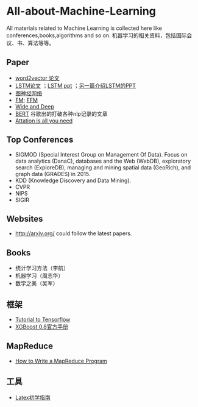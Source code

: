 # All-about-Machine-Learning
All materials related to Machine Learning is collected here like conferences,books,algorithms and so on.
机器学习的相关资料，包括国际会议、书、算法等等。

## Paper
- [word2vector 论文](https://papers.nips.cc/paper/5021-distributed-representations-of-words-and-phrases-and-their-compositionality.pdf)
- [LSTM论文](https://arxiv.org/pdf/1601.06733.pdf) ；[LSTM ppt](http://people.idsia.ch/~juergen/lstm2003tutorial.pdf) ；[另一篇介绍LSTM的PPT](http://axon.cs.byu.edu/~martinez/classes/778/Papers/lstm.pdf)
- [图神经网络](http://citeseerx.ist.psu.edu/viewdoc/download?doi=10.1.1.1015.7227&rep=rep1&type=pdf)
- [FM](https://www.csie.ntu.edu.tw/~b97053/paper/Rendle2010FM.pdf);   [FFM](https://www.csie.ntu.edu.tw/~cjlin/papers/ffm.pdf)
- [Wide and Deep](https://arxiv.org/pdf/1606.07792.pdf)
- [BERT](https://arxiv.org/pdf/1810.04805.pdf) 谷歌出的打破各种nlp记录的文章
- [Attation is all you need](https://arxiv.org/pdf/1706.03762.pdf)


## Top Conferences   
- SIGMOD (Special Interest Group on Management Of Data). Focus on data analytics (DanaC), databases and the Web (WebDB), exploratory search (ExploreDB), managing and mining spatial data (GeoRich), and graph data (GRADES) in 2015.
- KDD (Knowledge Discovery and Data Mining). 
- CVPR
- NIPS
- SIGIR


## Websites   
- <http://arxiv.org/> could follow the latest papers.   
 
## Books   
- 统计学习方法（李航）    
- 机器学习（周志华）
- 数学之美（吴军）  

## 框架
- [Tutorial to Tensorflow](https://www.oreilly.com/learning/hello-tensorflow)   
- [XGBoost 0.8官方手册](https://media.readthedocs.org/pdf/xgboost/latest/xgboost.pdf)


## MapReduce   
- [How to Write a MapReduce Program](https://www.mapr.com/blog/how-write-mapreduce-program)    

## 工具
- [Latex初学指南](http://www.docs.is.ed.ac.uk/skills/documents/3722/3722-2014.pdf)
